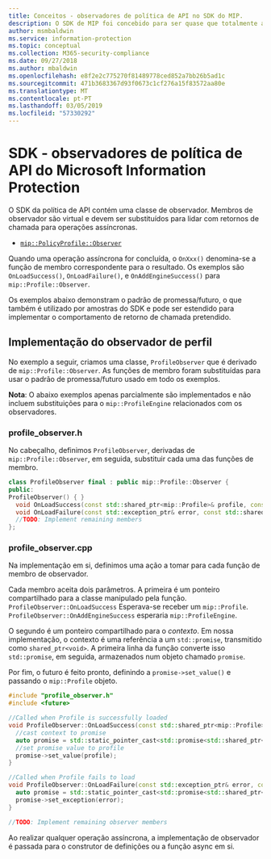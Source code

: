 ```yaml
---
title: Conceitos - observadores de política de API no SDK do MIP.
description: O SDK de MIP foi concebido para ser quase que totalmente assíncrono. Este artigo ajuda-o a compreender como os observadores de API de política são implementados e utilizados para assincronicidade.
author: msmbaldwin
ms.service: information-protection
ms.topic: conceptual
ms.collection: M365-security-compliance
ms.date: 09/27/2018
ms.author: mbaldwin
ms.openlocfilehash: e8f2e2c775270f81489778ced852a7bb26b5ad1c
ms.sourcegitcommit: 471b3683367d93f0673c1cf276a15f83572aa80e
ms.translationtype: MT
ms.contentlocale: pt-PT
ms.lasthandoff: 03/05/2019
ms.locfileid: "57330292"
---
```

# <a name="microsoft-information-protection-sdk---policy-api-observers"></a>SDK - observadores de política de API do Microsoft Information Protection

O SDK da política de API contém uma classe de observador. Membros de observador são virtual e devem ser substituídos para lidar com retornos de chamada para operações assíncronas.

- [`mip::PolicyProfile::Observer`](reference/class_mip_policyprofile_observer.md)

Quando uma operação assíncrona for concluída, o `OnXxx()` denomina-se a função de membro correspondente para o resultado. Os exemplos são `OnLoadSuccess()`, `OnLoadFailure()`, e `OnAddEngineSuccess()` para `mip::Profile::Observer`.

Os exemplos abaixo demonstram o padrão de promessa/futuro, o que também é utilizado por amostras do SDK e pode ser estendido para implementar o comportamento de retorno de chamada pretendido. 

## <a name="profile-observer-implementation"></a>Implementação do observador de perfil

No exemplo a seguir, criamos uma classe, `ProfileObserver` que é derivado de `mip::Profile::Observer`. As funções de membro foram substituídas para usar o padrão de promessa/futuro usado em todo os exemplos.

**Nota**: O abaixo exemplos apenas parcialmente são implementados e não incluem substituições para o `mip::ProfileEngine` relacionados com os observadores.

### <a name="profileobserverh"></a>profile_observer.h

No cabeçalho, definimos `ProfileObserver`, derivadas de `mip::Profile::Observer`, em seguida, substituir cada uma das funções de membro.

```cpp
class ProfileObserver final : public mip::Profile::Observer {
public:
ProfileObserver() { }
  void OnLoadSuccess(const std::shared_ptr<mip::Profile>& profile, const std::shared_ptr<void>& context) override;
  void OnLoadFailure(const std::exception_ptr& error, const std::shared_ptr<void>& context) override;
  //TODO: Implement remaining members
};
```

### <a name="profileobservercpp"></a>profile_observer.cpp

Na implementação em si, definimos uma ação a tomar para cada função de membro de observador.

Cada membro aceita dois parâmetros. A primeira é um ponteiro compartilhado para a classe manipulado pela função. `ProfileObserver::OnLoadSuccess` Esperava-se receber um `mip::Profile`. `ProfileObserver::OnAddEngineSuccess` esperaria `mip::ProfileEngine`.

O segundo é um ponteiro compartilhado para o *contexto*. Em nossa implementação, o contexto é uma referência a um `std::promise`, transmitido como `shared_ptr<void>`. A primeira linha da função converte isso `std::promise`, em seguida, armazenados num objeto chamado `promise`.

Por fim, o futuro é feito pronto, definindo a `promise->set_value()` e passando o `mip::Profile` objeto.

```cpp
#include "profile_observer.h"
#include <future>

//Called when Profile is successfully loaded
void ProfileObserver::OnLoadSuccess(const std::shared_ptr<mip::Profile>& profile, const std::shared_ptr<void>& context) {
  //cast context to promise
  auto promise = std::static_pointer_cast<std::promise<std::shared_ptr<mip::Profile>>>(context);
  //set promise value to profile
  promise->set_value(profile);
}

//Called when Profile fails to load
void ProfileObserver::OnLoadFailure(const std::exception_ptr& error, const std::shared_ptr<void>& context) {
  auto promise = std::static_pointer_cast<std::promise<std::shared_ptr<mip::Profile>>>(context);
  promise->set_exception(error);
}

//TODO: Implement remaining observer members
```

Ao realizar qualquer operação assíncrona, a implementação de observador é passada para o construtor de definições ou a função async em si. 

